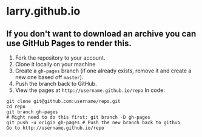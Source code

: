 # larry.github.io

## If you don't want to download an archive you can use GitHub Pages to render this.

1. Fork the repository to your account.
2. Clone it locally on your machine
3. Create a `gh-pages` branch (if one already exists, remove it and create a new one based off `master`).
4. Push the branch back to GitHub.
5. View the pages at `http://username.github.io/repo`
In code:

```
git clone git@github.com:username/repo.git
cd repo
git branch gh-pages
# Might need to do this first: git branch -D gh-pages
git push -u origin gh-pages # Push the new branch back to github
Go to http://username.github.io/repo
```
